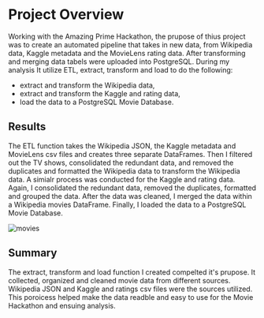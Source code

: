 # Project Overview
Working with the Amazing Prime Hackathon, the prupose of thius project was to create an automated pipeline that takes in new data, from Wikipedia data, Kaggle metadata and the MovieLens rating data. After transforming and merging data tabels were uploaded into PostgreSQL. During my analysis It utilize ETL, extract, transform and load to do the following: 
- extract and transform the Wikipedia data,
- extract and transform the Kaggle and rating data,
- load the data to a PostgreSQL Movie Database.

## Results
The ETL function takes the Wikipedia JSON, the Kaggle metadata and MovieLens csv files and creates three separate DataFrames.
Then I filtered out the TV shows, consolidated the redundant data, and removed the duplicates and formatted the Wikipedia data to transform the Wikipedia data. A simialr process was conducted for the Kaggle and rating data. Again, I consolidated the redundant data, removed the duplicates, formatted and grouped the data. After the data was cleaned, I merged the data within a Wikipedia movies DataFrame. Finally, I loaded the data to a PostgreSQL Movie Database. 

![movies](https://user-images.githubusercontent.com/102122063/170889597-ed159528-0cfd-4ac9-8422-f8a33464fb38.PNG)

## Summary
The extract, transform and load function I created compelted it's prupose. It collected, organized and cleaned movie data from different sources. Wikipedia JSON and Kaggle and ratings csv files were the sources utilized. This poroicess helped make the data readble and easy to use for the Movie Hackathon and ensuing analysis. 
